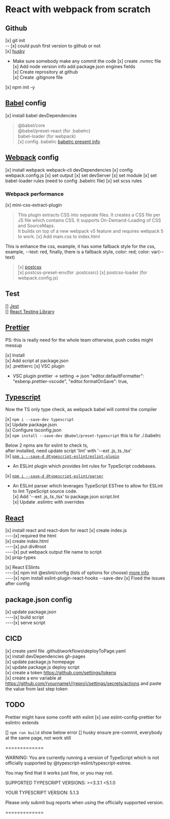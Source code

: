 # React with webpack from scratch

## Github

[x] git init  
-- [x] could push first version to github or not  
[x] [husky](https://www.npmjs.com/package/husky)

- Make sure somebody make any commit the code
  [x] create .nvmrc file  
  [x] Add node version info add package.json engines fields  
  [x] Create reprository at github  
  [x] Create .gitignore file

[x] npm init -y

## [Babel](https://babeljs.io/) config

[x] install babel devDependencies

> @babel/core  
>  @babel/preset-react (for .babelrc)  
>  babel-loader (for webpack)  
>  [x] config .babelrc [babelrc present info](https://babeljs.io/docs/presets)

## [Webpack](https://webpack.js.org/) config

[x] install webpack webpack-cli devDependencies
[x] config webpack.config.js
[x] set output
[x] set devServer
[x] set module
[x] set babel-loader rules (need to config .babelrc file)
[x] set scss rules

### Webpack performance

[x] mini-css-extract-plugin

> This plugin extracts CSS into separate files. It creates a CSS file per JS file which contains CSS. It supports On-Demand-Loading of CSS and SourceMaps.  
> It builds on top of a new webpack v5 feature and requires webpack 5 to work.
> [x] Add main.css to index.html

This is enhance the css, example, it has some fallback style for the css, example, --text: red, finally, there is a fallback style, color: red; color: var(--text)

> [x] [postcss](https://postcss.org/)  
> [x] postcss-preset-env(for .postcssrc)
> [x] postcss-loader (for webpack.config.js)

## Test

[] [Jest](https://jestjs.io/)  
[] [React Testing Library](https://testing-library.com/)

## [Prettier](https://prettier.io/)

PS: this is really need for the whole team otherwise, push codes might messup

[x] Install  
[x] Add script at package.json  
[x] .prettierrc
[x] VSC plugin

- VSC plugin
  prettier -> setting -> json
  "editor.defaultFormatter": "esbenp.prettier-vscode",
  "editor.formatOnSave": true,

## [Typescript](https://www.typescriptlang.org/)

Now the TS only type check, as webpack babel will control the compiler

[x] `npm i --save-dev typescript`  
[x] Update package.json  
[x] Configure tsconfig.json  
[x] `npm install --save-dev @babel/preset-typescript` this is for ./.babelrc

Below 2 npms are for eslint to check ts,  
after installed, need update script 'lint' with '--ext .js,.ts.,tsx'  
[x] [`npm i --save-d @typescript-eslint/eslint-plugin`](https://www.npmjs.com/package/@typescript-eslint/eslint-plugin)

- An ESLint plugin which provides lint rules for TypeScript codebases.

[x] [`npm i --save-d @typescript-eslint/parser`](https://www.npmjs.com/package/@typescript-eslint/eslint-plugin)

- An ESLint parser which leverages TypeScript ESTree to allow for ESLint to lint TypeScript source code.  
  [x] Add '--ext .js,.ts.,tsx' to package.json script.lint  
  [x] Update .eslintrc with overrides

## [React](https://react.dev/)

[x] install react and react-dom for react
[x] create index.js  
----[x] required the html  
[x] create index.html  
----[x] put div#root  
----[x] put webpack output file name to script  
[x] prop-types

[x] React ESlints  
----[x] npm init @eslint/config (lists of options for choose) [more info](https://eslint.org/)  
----[x] npm install eslint-plugin-react-hooks --save-dev
[x] Fixed the issues after config

## package.json config

[x] update package.json  
----[x] build script  
----[x] serve script

## CICD

[x] create yaml file .github\workflows\deployToPage.yaml  
[x] install devDependencies gh-pages  
[x] update package.js homepage  
[x] update package.js deploy script  
[x] create a token https://github.com/settings/tokens  
[x] create a env variable at https://github.com/{yourname}/{repro}/settings/secrets/actions and paste the value from last step token

## TODO

Prettier might have some confit with eslint
[x] use eslint-config-prettier for eslintrc extends

[] `npm run build` show below error
[] husky ensure pre-commit, everybody at the same page, not work still

=============

WARNING: You are currently running a version of TypeScript which is not officially supported by @typescript-eslint/typescript-estree.

You may find that it works just fine, or you may not.

SUPPORTED TYPESCRIPT VERSIONS: >=3.3.1 <5.1.0

YOUR TYPESCRIPT VERSION: 5.1.3

Please only submit bug reports when using the officially supported version.

=============

